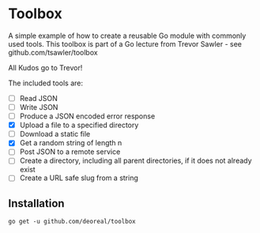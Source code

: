 # Toolbox

A simple example of how to create a reusable Go module with commonly used tools.
This toolbox is part of a Go lecture from Trevor Sawler - see github.com/tsawler/toolbox

All Kudos go to Trevor!

The included tools are:

- [ ] Read JSON
- [ ] Write JSON
- [ ] Produce a JSON encoded error response
- [X] Upload a file to a specified directory
- [ ] Download a static file
- [X] Get a random string of length n
- [ ] Post JSON to a remote service 
- [ ] Create a directory, including all parent directories, if it does not already exist
- [ ] Create a URL safe slug from a string

## Installation

`go get -u github.com/deoreal/toolbox`
